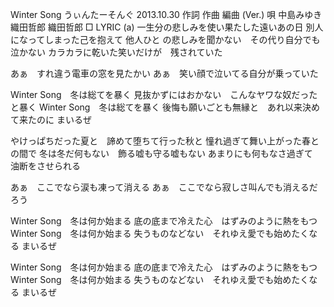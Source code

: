 Winter Song
うぃんたーそんぐ
2013.10.30
作詞  作曲  編曲 (Ver.)   唄
中島みゆき   織田哲郎        織田哲郎
□ LYRIC (a)
一生分の悲しみを使い果たした遠いあの日
別人になってしまった己を抱えて
他人ひと の悲しみを聞かない　その代り自分でも泣かない
カラカラに乾いた笑いだけが　残されていた

あぁ　すれ違う電車の窓を見たかい
あぁ　笑い顔で泣いてる自分が乗っていた

Winter Song　冬は総てを暴く
見抜かずにはおかない　こんなヤワな奴だったと暴く
Winter Song　冬は総てを暴く
後悔も願いごとも無縁と　あれ以来決めて来たのに
まいるぜ

やけっぱちだった夏と　諦めて堕ちて行った秋と
憧れ過ぎて舞い上がった春との間で
冬は冬だ何もない　飾る嘘も守る嘘もない
あまりにも何もなさ過ぎて　油断をさせられる

あぁ　ここでなら涙も凍って消える
あぁ　ここでなら寂しさ叫んでも消えるだろう

Winter Song　冬は何か始まる
底の底まで冷えた心　はずみのように熱をもつ
Winter Song　冬は何か始まる
失うものなどない　それゆえ愛でも始めたくなる
まいるぜ

Winter Song　冬は何か始まる
底の底まで冷えた心　はずみのように熱をもつ
Winter Song　冬は何か始まる
失うものなどない　それゆえ愛でも始めたくなる
まいるぜ
